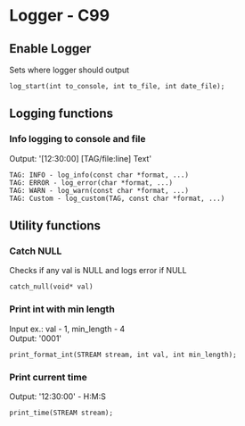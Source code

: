 # Logger - C99
## Enable Logger
Sets where logger should output
```
log_start(int to_console, int to_file, int date_file);
```
## Logging functions
### Info logging to console and file
Output: '[12:30:00] [TAG/file:line] Text'
```
TAG: INFO - log_info(const char *format, ...)
TAG: ERROR - log_error(char *format, ...)
TAG: WARN - log_warn(const char *format, ...)
TAG: Custom - log_custom(TAG, const char *format, ...)
```

## Utility functions
### Catch NULL
Checks if any val is NULL and logs error if NULL
```
catch_null(void* val)
```
### Print int with min length
Input ex.: val - 1, min_length - 4\
Output: '0001'
```
print_format_int(STREAM stream, int val, int min_length);
```
### Print current time
Output: '12:30:00' - H:M:S
```
print_time(STREAM stream);
```
